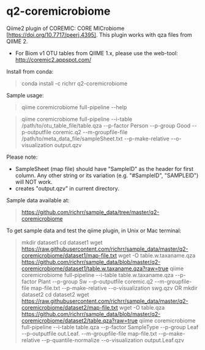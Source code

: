 # q2-coremicrobiome
Qiime2 plugin of COREMIC: CORE MICrobiome [https://doi.org/10.7717/peerj.4395]. This plugin works with qza files from QIIME 2.

* For Biom v1 OTU tables from QIIME 1.x, please use the web-tool: http://coremic2.appspot.com/

Install from conda:
> conda install -c richrr q2-coremicrobiome

Sample usage:
> qiime coremicrobiome full-pipeline --help

> qiime coremicrobiome full-pipeline --i-table /path/to/otu_table_file/table.qza --p-factor Person --p-group Good --p-outputfile coremic.q2 --m-groupfile-file /path/to/meta_data_file/sampleSheet.txt --p-make-relative --o-visualization output.qzv

Please note:
- SampleSheet (map file) should have "SampleID" as the header for first column. Any other string or its variation (e.g. "#SampleID", "SAMPLEID") will NOT work.
- creates "output.qzv" in current directory.


Sample data available at:
> https://github.com/richrr/sample_data/tree/master/q2-coremicrobiome

To get sample data and test the qiime plugin, in Unix or Mac terminal:
> mkdir dataset1
> cd dataset1
> wget https://raw.githubusercontent.com/richrr/sample_data/master/q2-coremicrobiome/dataset1/map-file.txt
> wget -O table.w.taxaname.qza https://github.com/richrr/sample_data/blob/master/q2-coremicrobiome/dataset1/table.w.taxaname.qza?raw=true
> qiime coremicrobiome full-pipeline --i-table table.w.taxaname.qza --p-factor Plant --p-group Sw --p-outputfile coremic.q2 --m-groupfile-file map-file.txt --p-make-relative --o-visualization swg.qzv
OR
> mkdir dataset2
> cd dataset2
> wget https://raw.githubusercontent.com/richrr/sample_data/master/q2-coremicrobiome/dataset2/map-file.txt
> wget -O table.qza https://github.com/richrr/sample_data/blob/master/q2-coremicrobiome/dataset2/table.qza?raw=true
> qiime coremicrobiome full-pipeline --i-table table.qza --p-factor SampleType --p-group Leaf --p-outputfile out.Leaf. --m-groupfile-file map-file.txt --p-make-relative --p-quantile-normalize --o-visualization output.Leaf.qzv


